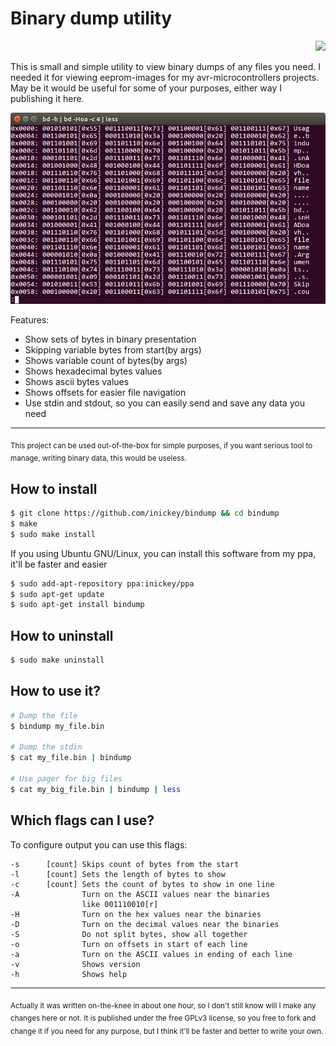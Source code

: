 # Binary dump utility

<p align="right">
   <a href="COPYING">
   <img src="https://img.shields.io/badge/license-GPLv3-brightgreen.svg?style=flat">
   </a>
</p>

This is small and simple utility to view binary dumps of any
files you need. I needed it for viewing eeprom-images for my
avr-microcontrollers projects. May be it would be useful for
some of your purposes, either way I publishing it here.

<p align="center">
   <img src="screenshot.png">
</p>

Features:

- Show sets of bytes in binary presentation
- Skipping variable bytes from start(by args)
- Shows variable count of bytes(by args)
- Shows hexadecimal bytes values
- Shows ascii bytes values
- Shows offsets for easier file navigation
- Use stdin and stdout, so you can easily send and save any
  data you need

---

<sub>
This project can be used out-of-the-box for simple purposes,
if you want serious tool to manage, writing binary data, this
would be useless.
</sub>

## How to install
```bash
$ git clone https://github.com/inickey/bindump && cd bindump
$ make
$ sudo make install
```
If you using Ubuntu GNU/Linux, you can install this software
from my ppa, it'll be faster and easier
```bash
$ sudo add-apt-repository ppa:inickey/ppa
$ sudo apt-get update
$ sudo apt-get install bindump
```

## How to uninstall
```bash
$ sudo make uninstall
```

## How to use it?

```bash
# Dump the file
$ bindump my_file.bin

# Dump the stdin
$ cat my_file.bin | bindump

# Use pager for big files
$ cat my_big_file.bin | bindump | less
```

## Which flags can I use?

To configure output you can use this flags:
```
-s      [count] Skips count of bytes from the start
-l      [count] Sets the length of bytes to show
-c      [count] Sets the count of bytes to show in one line
-A              Turn on the ASCII values near the binaries
                like 001110010[r]
-H              Turn on the hex values near the binaries
-D              Turn on the decimal values near the binaries
-S              Do not split bytes, show all together
-o              Turn on offsets in start of each line
-a              Turn on the ASCII values in ending of each line
-v              Shows version
-h              Shows help
```

---

<sub>
Actually it was written on-the-knee in about one hour, so I don't still
know will I make any changes here or not. It is published under the free
GPLv3 license, so you free to fork and change it if you need for any
purpose, but I think it'll be faster and better to write your own.
</sub>
